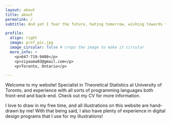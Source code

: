 ```yaml
---
layout: about
title: about
permalink: /
subtitle: And yet I fear the future, hating tomorrow, wishing towards the past. - Night Sky Patrol of Tomorrow

profile:
  align: right
  image: prof_pic.jpg
  image_circular: false # crops the image to make it circular
  more_info: >
    <p>647-719-9488</p>
    <p>ziyaoma03@gmail.com</p>
    <p>Toronto, Ontario</p>

---
```


Welcome to my website! Specialist in Theoretical Statistics at University of Toronto, and experience with all sorts of programming languages both front-end and back-end. Check out my CV for more information.

I love to draw in my free time, and all illustrations on this website are hand-drawn by me! With that being said, I also have plenty of experience in digital design programs that I use for my illustrations!


